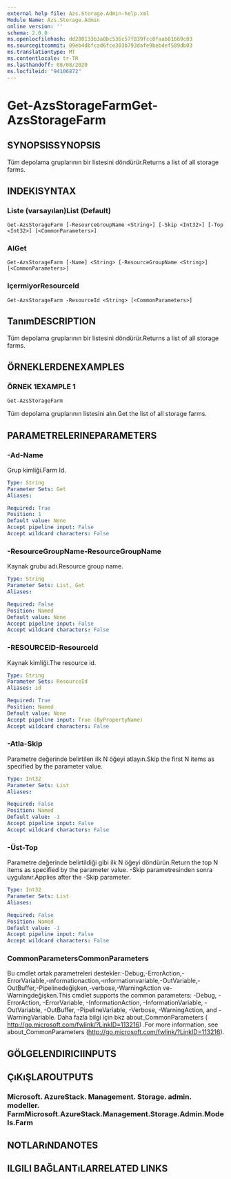 ```yaml
---
external help file: Azs.Storage.Admin-help.xml
Module Name: Azs.Storage.Admin
online version: ''
schema: 2.0.0
ms.openlocfilehash: dd280133b3a0bc536c57f839fcc0faab81669c03
ms.sourcegitcommit: 09eb4dbfcad6fce303b793dafe9bebdef589db03
ms.translationtype: MT
ms.contentlocale: tr-TR
ms.lasthandoff: 08/08/2020
ms.locfileid: "94106872"
---
```

# <span data-ttu-id="94291-101">Get-AzsStorageFarm</span><span class="sxs-lookup"><span data-stu-id="94291-101">Get-AzsStorageFarm</span></span>

## <span data-ttu-id="94291-102">SYNOPSIS</span><span class="sxs-lookup"><span data-stu-id="94291-102">SYNOPSIS</span></span>
<span data-ttu-id="94291-103">Tüm depolama gruplarının bir listesini döndürür.</span><span class="sxs-lookup"><span data-stu-id="94291-103">Returns a list of all storage farms.</span></span>

## <span data-ttu-id="94291-104">INDEKI</span><span class="sxs-lookup"><span data-stu-id="94291-104">SYNTAX</span></span>

### <span data-ttu-id="94291-105">Liste (varsayılan)</span><span class="sxs-lookup"><span data-stu-id="94291-105">List (Default)</span></span>
```
Get-AzsStorageFarm [-ResourceGroupName <String>] [-Skip <Int32>] [-Top <Int32>] [<CommonParameters>]
```

### <span data-ttu-id="94291-106">Al</span><span class="sxs-lookup"><span data-stu-id="94291-106">Get</span></span>
```
Get-AzsStorageFarm [-Name] <String> [-ResourceGroupName <String>] [<CommonParameters>]
```

### <span data-ttu-id="94291-107">Içermiyor</span><span class="sxs-lookup"><span data-stu-id="94291-107">ResourceId</span></span>
```
Get-AzsStorageFarm -ResourceId <String> [<CommonParameters>]
```

## <span data-ttu-id="94291-108">Tanım</span><span class="sxs-lookup"><span data-stu-id="94291-108">DESCRIPTION</span></span>
<span data-ttu-id="94291-109">Tüm depolama gruplarının bir listesini döndürür.</span><span class="sxs-lookup"><span data-stu-id="94291-109">Returns a list of all storage farms.</span></span>

## <span data-ttu-id="94291-110">ÖRNEKLERDEN</span><span class="sxs-lookup"><span data-stu-id="94291-110">EXAMPLES</span></span>

### <span data-ttu-id="94291-111">ÖRNEK 1</span><span class="sxs-lookup"><span data-stu-id="94291-111">EXAMPLE 1</span></span>
```
Get-AzsStorageFarm
```

<span data-ttu-id="94291-112">Tüm depolama gruplarının listesini alın.</span><span class="sxs-lookup"><span data-stu-id="94291-112">Get the list of all storage farms.</span></span>

## <span data-ttu-id="94291-113">PARAMETRELERINE</span><span class="sxs-lookup"><span data-stu-id="94291-113">PARAMETERS</span></span>

### <span data-ttu-id="94291-114">-Ad</span><span class="sxs-lookup"><span data-stu-id="94291-114">-Name</span></span>
<span data-ttu-id="94291-115">Grup kimliği.</span><span class="sxs-lookup"><span data-stu-id="94291-115">Farm Id.</span></span>

```yaml
Type: String
Parameter Sets: Get
Aliases:

Required: True
Position: 1
Default value: None
Accept pipeline input: False
Accept wildcard characters: False
```

### <span data-ttu-id="94291-116">-ResourceGroupName</span><span class="sxs-lookup"><span data-stu-id="94291-116">-ResourceGroupName</span></span>
<span data-ttu-id="94291-117">Kaynak grubu adı.</span><span class="sxs-lookup"><span data-stu-id="94291-117">Resource group name.</span></span>

```yaml
Type: String
Parameter Sets: List, Get
Aliases:

Required: False
Position: Named
Default value: None
Accept pipeline input: False
Accept wildcard characters: False
```

### <span data-ttu-id="94291-118">-RESOURCEID</span><span class="sxs-lookup"><span data-stu-id="94291-118">-ResourceId</span></span>
<span data-ttu-id="94291-119">Kaynak kimliği.</span><span class="sxs-lookup"><span data-stu-id="94291-119">The resource id.</span></span>

```yaml
Type: String
Parameter Sets: ResourceId
Aliases: id

Required: True
Position: Named
Default value: None
Accept pipeline input: True (ByPropertyName)
Accept wildcard characters: False
```

### <span data-ttu-id="94291-120">-Atla</span><span class="sxs-lookup"><span data-stu-id="94291-120">-Skip</span></span>
<span data-ttu-id="94291-121">Parametre değerinde belirtilen ilk N öğeyi atlayın.</span><span class="sxs-lookup"><span data-stu-id="94291-121">Skip the first N items as specified by the parameter value.</span></span>

```yaml
Type: Int32
Parameter Sets: List
Aliases:

Required: False
Position: Named
Default value: -1
Accept pipeline input: False
Accept wildcard characters: False
```

### <span data-ttu-id="94291-122">-Üst</span><span class="sxs-lookup"><span data-stu-id="94291-122">-Top</span></span>
<span data-ttu-id="94291-123">Parametre değerinde belirtildiği gibi ilk N öğeyi döndürün.</span><span class="sxs-lookup"><span data-stu-id="94291-123">Return the top N items as specified by the parameter value.</span></span>
<span data-ttu-id="94291-124">-Skip parametresinden sonra uygulanır.</span><span class="sxs-lookup"><span data-stu-id="94291-124">Applies after the -Skip parameter.</span></span>

```yaml
Type: Int32
Parameter Sets: List
Aliases:

Required: False
Position: Named
Default value: -1
Accept pipeline input: False
Accept wildcard characters: False
```

### <span data-ttu-id="94291-125">CommonParameters</span><span class="sxs-lookup"><span data-stu-id="94291-125">CommonParameters</span></span>
<span data-ttu-id="94291-126">Bu cmdlet ortak parametreleri destekler:-Debug,-ErrorAction,-ErrorVariable,-ınformationaction,-ınformationvariable,-OutVariable,-OutBuffer,-Pipelinedeğişken,-verbose,-WarningAction ve-Warningdeğişken.</span><span class="sxs-lookup"><span data-stu-id="94291-126">This cmdlet supports the common parameters: -Debug, -ErrorAction, -ErrorVariable, -InformationAction, -InformationVariable, -OutVariable, -OutBuffer, -PipelineVariable, -Verbose, -WarningAction, and -WarningVariable.</span></span> <span data-ttu-id="94291-127">Daha fazla bilgi için bkz about_CommonParameters ( http://go.microsoft.com/fwlink/?LinkID=113216) .</span><span class="sxs-lookup"><span data-stu-id="94291-127">For more information, see about_CommonParameters (http://go.microsoft.com/fwlink/?LinkID=113216).</span></span>

## <span data-ttu-id="94291-128">GÖLGELENDIRICI</span><span class="sxs-lookup"><span data-stu-id="94291-128">INPUTS</span></span>

## <span data-ttu-id="94291-129">ÇıKıŞLAR</span><span class="sxs-lookup"><span data-stu-id="94291-129">OUTPUTS</span></span>

### <span data-ttu-id="94291-130">Microsoft. AzureStack. Management. Storage. admin. modeller. Farm</span><span class="sxs-lookup"><span data-stu-id="94291-130">Microsoft.AzureStack.Management.Storage.Admin.Models.Farm</span></span>

## <span data-ttu-id="94291-131">NOTLARıNDA</span><span class="sxs-lookup"><span data-stu-id="94291-131">NOTES</span></span>

## <span data-ttu-id="94291-132">ILGILI BAĞLANTıLAR</span><span class="sxs-lookup"><span data-stu-id="94291-132">RELATED LINKS</span></span>
